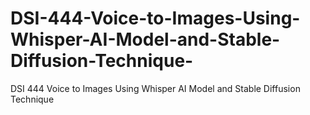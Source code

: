 # DSI-444-Voice-to-Images-Using-Whisper-AI-Model-and-Stable-Diffusion-Technique-
DSI 444 Voice to Images Using Whisper AI Model and Stable Diffusion Technique 
